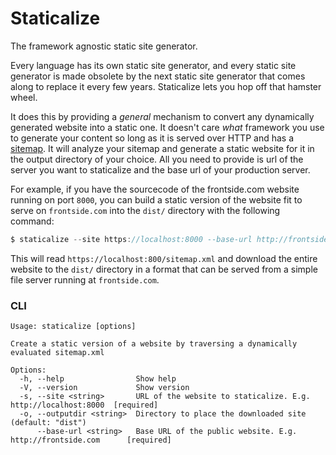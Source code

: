 # Staticalize

The framework agnostic static site generator.

Every language has its own static site generator, and every static site
generator is made obsolete by the next static site generator that comes along to
replace it every few years. Staticalize lets you hop off that hamster wheel.

It does this by providing a _general_ mechanism to convert any dynamically
generated website into a static one. It doesn't care _what_ framework you use to
generate your content so long as it is served over HTTP and has a
[sitemap][sitemap]. It will analyze your sitemap and generate a static website
for it in the output directory of your choice. All you need to provide is url of
the server you want to staticalize and the base url of your production server.

For example, if you have the sourcecode of the frontside.com website running on
port `8000`, you can build a static version of the website fit to serve on
`frontside.com` into the `dist/` directory with the following command:

```ts
$ staticalize --site https://localhost:8000 --base-url http://frontside.com --outdir dist
```

This will read `https://localhost:800/sitemap.xml` and download the entire
website to the `dist/` directory in a format that can be served from a simple
file server running at `frontside.com`.

### CLI

```
Usage: staticalize [options]

Create a static version of a website by traversing a dynamically evaluated sitemap.xml

Options:
  -h, --help                Show help
  -V, --version             Show version
  -s, --site <string>       URL of the website to staticalize. E.g. http://localhost:8000  [required]
  -o, --outputdir <string>  Directory to place the downloaded site (default: "dist")
      --base-url <string>   Base URL of the public website. E.g. http://frontside.com      [required]
```

[sitemap]: https://sitemaps.org

